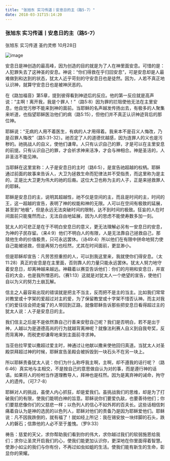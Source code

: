 ```yaml
---
title: "张旭东 实习传道丨安息日的主（路5-7）"
date: 2018-03-31T15:14:20
---
```


### 张旭东 实习传道丨安息日的主（路5-7）

张旭东 实习传道  圣约灵修  10月28日

![image](https://user-images.githubusercontent.com/37917810/49228531-86111080-f426-11e8-83bc-8165e6d7831a.png)


安息日是神创造的最高峰，因为创造的目的就是为了人在神里面安息。可惜的是：人犯罪失去了这神圣的安息。神说：“你们得救在乎归回安息”，可是安息却是人最难做到和达到的状态，犹太人近乎苛刻的守安息日也是徒然。因为，人若不真正地认识神，就算守安息日也是被神厌恶的。
 
在《路加福音》第5章，提到彼得看到神迹后的反应。他的第一反应就是高声说：“主啊！离开我，我是个罪人！”（路5:8）因为罪的拦阻使他无法在主里安息，他自觉污秽不能来到神的面前。当耶稣的名声越发传扬出去，有极多的人聚集来听道，也指望耶稣医治他们的病（路5:15），但他们并不真正认识神迹背后的那位神。
 
耶稣说：“无病的人用不着医生，有病的人才用得着。我来本不是召义人悔改，乃是召罪人悔改”（路5:31-32）。祂否定了人的道德优越感，因为连罪人的义也是污秽的。祂挑战人的自义，使他们谦卑。人只有认识自己的罪，才是可以在主里安息的前提。只有认识自己的罪，才会祈求神来洁净，才会与神相合。神是圣洁的，人非圣洁不能见神。
 
当耶稣在这里宣称：人子是安息日的主时（路6:5），是宣告祂超越的权柄。耶稣通过前面的故事来告诉人，大卫为拯救生命而犯律法并不受指责，而这里称为是主的，正是比大卫更为伟大的祂的后裔。这位大卫也称为主的人子，正是来拯救罪人的耶稣。
 
耶稣是安息日的主，说明其超越性，祂不仅是空间的主，而且是时间的主，时间的王，这一超越的宣告，表明了神的权能和神的无限。人可以在空间有极致的延展，甚至到“地极”，但是永远无法突破时间的限制，达不到时间的极致。狂妄的人在时间面前只能戛然而止，无法自由地延展，因为人的思虑不能使寿数多加一刻。
 
犹太人的可悲正是在于不明白安息日的意义，更无法理解必另有一安息日的安息，为神的子民存留。（来4:9）他们不明白人的有限，人是无法靠自己拯救自己，那赎他生命的价值极贵，只可永远罢休。（诗49:4）所以他们在有限中拼命地努力使自己能被拯救，但是再努力也枉然，尤其在时间面前，更显渺小。
 
但是耶稣却宣告：凡劳苦担重担的人，可以到我这里来，我就使你们得安息。（太11:28）真正的安息是在主里面，否则靠人的力量只能永远罢休。犹太人努力地守着安息日，却离神越来越远。神藉着以赛亚告诉他们：你们的月朔和安息日，并宣召的大会，也是我所憎恶的。（赛1:13）这就是对犹太人一个绝望的宣告，使他们自以为义的努力土崩瓦解。
 
信主之人最容易出现的错误就是把主不当主，反而把不是主的当主。比如我们常常对教堂或十字架的爱超过对主的爱，为了保留教堂或十字架不惜否认神。而主对我们的爱往往会把走偏了的人带回到正路，就像耶稣告诉那些把安息日看得超过主的犹太人说：人子是安息日的主。
 
我们信主之后是不是依然靠自己行善来安慰自己呢？我们是否明白，若不是出于神，人越以为是道德高尚的行为就越背离神呢？就像法利赛人自义到自我夸奖，反而背离神，而税吏却谦卑地来到主面前寻求神。
 
当亚伯拉罕爱以撒超过爱主时，神通过让他献以撒来使他回归真道。当犹太人对圣殿崇拜超过神的时候，耶稣宣告圣殿会被拆毁到一块石头不在另一块上。
 
所以耶稣责备犹太人说：你们为什么称呼我主啊，主啊，却不遵我的话行呢？（路6:46）真实地与主相交，不是按自己的意思做自认为对的事，而是遵行神的话语。如果将人的吩咐当作道理教导人，拜神也是枉然。因为是离弃神的诫命，拘守人的遗传。（可7:7-8）
 
耶稣对人的挑战，虽使人内心抓狂，却是爱我们。虽挑战我们的思维，却是为了打破我们的有限，使我们能明白神的旨意。耶稣说你们要爱仇敌，也要善待他们；你们要慈悲像你们的父慈悲一样；以色列人的信心不如外邦的百夫长。这些话相信刺痛着自认为是神的选民的以色列人，耶稣对他们的责备乃是因为耶稣爱他们。耶稣说：凡不因我跌倒的，就有福了！就如经上所记：我在锡安放一块绊脚的石头，跌人的磐石；信靠他的人必不至于羞愧。（罗9:33）
 
祷告：慈爱的天父，求你帮助我们看到你的伟大，求你越过我们的软弱施恩给我们；求你让圣灵开启我们的心，使我们能更加认识你，更深地在你里面得着智慧。使渺小如尘的我们与你有份，不再过如虫如蛆的生活。使我们能有新生的生命，彰显你的荣耀。
